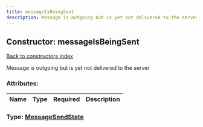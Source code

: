 ```yaml
---
title: messageIsBeingSent
description: Message is outgoing but is yet not delivered to the server
---
```

## Constructor: messageIsBeingSent  
[Back to constructors index](index.md)



Message is outgoing but is yet not delivered to the server

### Attributes:

| Name     |    Type       | Required | Description |
|----------|---------------|----------|-------------|



### Type: [MessageSendState](../types/MessageSendState.md)


